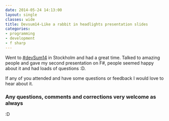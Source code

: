 ```yaml
---
date: 2014-05-24 14:13:00
layout: single
classes: wide
title: Devsum14-Like a rabbit in headlights presentation slides
categories:
- programming 
- development
- f sharp
---
```


Went to [#devSum14](ds) in Stockholm and had a great time. Talked to amazing people and gave my second presentation on F#, people seemed happy about it and had loads of questions :D. 

<script async class="speakerdeck-embed" data-id="64cd51d0c57f0131946306305ec17342" data-ratio="1.33333333333333" src="//speakerdeck.com/assets/embed.js"></script>

If any of you attended and have some questions or feedback I would love to hear about it.

### Any questions, comments and corrections very welcome as always
:D

[ds]:http://www.devsum.se/speaker/andrea-magnorsky/